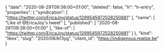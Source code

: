 {
  "date": "2020-08-29T09:38:00+01:00",
  "deleted": false,
  "h": "h-entry",
  "properties": {
    "syndication": [
      "https://twitter.com/EricaJoy/status/1299545972528250881"
    ],
    "name": [
      "Like of @EricaJoy's tweet"
    ],
    "published": [
      "2020-08-29T09:38:00+01:00"
    ],
    "like-of": [
      "https://twitter.com/EricaJoy/status/1299545972528250881"
    ]
  },
  "kind": "likes",
  "slug": "2020/08/kf3yg",
  "client_id": "https://indigenous.realize.be"
}
